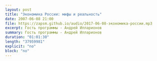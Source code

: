 ```yaml
---
layout: post
title: "Экономика России: мифы и реальность"
date: 2007-06-08 21:00
file: https://zapsm.github.io/audio/2017-06-08-экономика-россии.mp3 
excerpt: Гость программы - Андрей Илларионов
summary: Гость программы - Андрей Илларионов
duration: "01:01:30"
length: "37959981"
explicit: "no"
block: "no"
---
```

